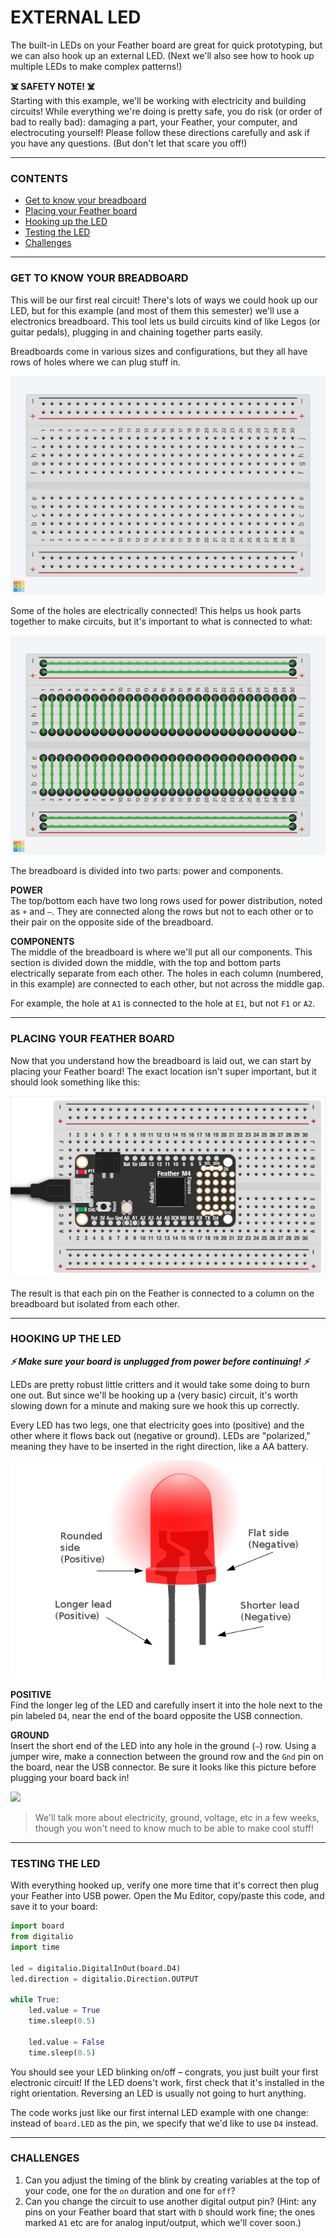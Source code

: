 # EXTERNAL LED

The built-in LEDs on your Feather board are great for quick prototyping, but we can also hook up an external LED. (Next we'll also see how to hook up multiple LEDs to make complex patterns!)

**☠️ SAFETY NOTE! ☠️**  
Starting with this example, we'll be working with electricity and building circuits! While everything we're doing is pretty safe, you do risk (or order of bad to really bad): damaging a part, your Feather, your computer, and electrocuting yourself! Please follow these directions carefully and ask if you have any questions. (But don't let that scare you off!)

***

### CONTENTS  

* [Get to know your breadboard](#get-to-know-your-breadboard)  
* [Placing your Feather board](#placing-your-feather-board)  
* [Hooking up the LED](#hooking-up-the-led)  
* [Testing the LED](#testing-the-led)  
* [Challenges](#challenges)  

***

### GET TO KNOW YOUR BREADBOARD  
This will be our first real circuit! There's lots of ways we could hook up our LED, but for this example (and most of them this semester) we'll use a electronics breadboard. This tool lets us build circuits kind of like Legos (or guitar pedals), plugging in and chaining together parts easily.

Breadboards come in various sizes and configurations, but they all have rows of holes where we can plug stuff in. 

![](../Images/EmptyBreadboard.png)

Some of the holes are electrically connected! This helps us hook parts together to make circuits, but it's important to what is connected to what:

![](../Images/BreadboardLayout.png)

The breadboard is divided into two parts: power and components.

**POWER**  
The top/bottom each have two long rows used for power distribution, noted as `+` and `–`. They are connected along the rows but not to each other or to their pair on the opposite side of the breadboard.

**COMPONENTS**  
The middle of the breadboard is where we'll put all our components. This section is divided down the middle, with the top and bottom parts electrically separate from each other. The holes in each column (numbered, in this example) are connected to each other, but not across the middle gap.

For example, the hole at `A1` is connected to the hole at `E1`, but not `F1` or `A2`.

***

### PLACING YOUR FEATHER BOARD  
Now that you understand how the breadboard is laid out, we can start by placing your Feather board! The exact location isn't super important, but it should look something like this:

![](../Images/FeatherOnBreadboard.png)

The result is that each pin on the Feather is connected to a column on the breadboard but isolated from each other.

***

### HOOKING UP THE LED  
***⚡️ Make sure your board is unplugged from power before continuing! ⚡️***

LEDs are pretty robust little critters and it would take some doing to burn one out. But since we'll be hooking up a (very basic) circuit, it's worth slowing down for a minute and making sure we hook this up correctly.

Every LED has two legs, one that electricity goes into (positive) and the other where it flows back out (negative or ground). LEDs are "polarized," meaning they have to be inserted in the right direction, like a AA battery.

![](../Images/LED-Orientation.png)

**POSITIVE**  
Find the longer leg of the LED and carefully insert it into the hole next to the pin labeled `D4`, near the end of the board opposite the USB connection.

**GROUND**  
Insert the short end of the LED into any hole in the ground (`–`) row. Using a jumper wire, make a connection between the ground row and the `Gnd` pin on the board, near the USB connector. Be sure it looks like this picture before plugging your board back in!

![](../Images/ExternalLED.jpg)

> We'll talk more about electricity, ground, voltage, etc in a few weeks, though you won't need to know much to be able to make cool stuff!

***

### TESTING THE LED  
With everything hooked up, verify one more time that it's correct then plug your Feather into USB power. Open the Mu Editor, copy/paste this code, and save it to your board:

```python
import board
from digitalio
import time

led = digitalio.DigitalInOut(board.D4)
led.direction = digitalio.Direction.OUTPUT

while True:
    led.value = True
    time.sleep(0.5)
    
    led.value = False
    time.sleep(0.5)
```

You should see your LED blinking on/off – congrats, you just built your first electronic circuit! If the LED doens't work, first check that it's installed in the right orientation. Reversing an LED is usually not going to hurt anything.

The code works just like our first internal LED example with one change: instead of `board.LED` as the pin, we specify that we'd like to use `D4` instead.

***

### CHALLENGES  

1. Can you adjust the timing of the blink by creating variables at the top of your code, one for the `on` duration and one for `off`?  
2. Can you change the circuit to use another digital output pin? (Hint: any pins on your Feather board that start with `D` should work fine; the ones marked `A1` etc are for analog input/output, which we'll cover soon.)  

